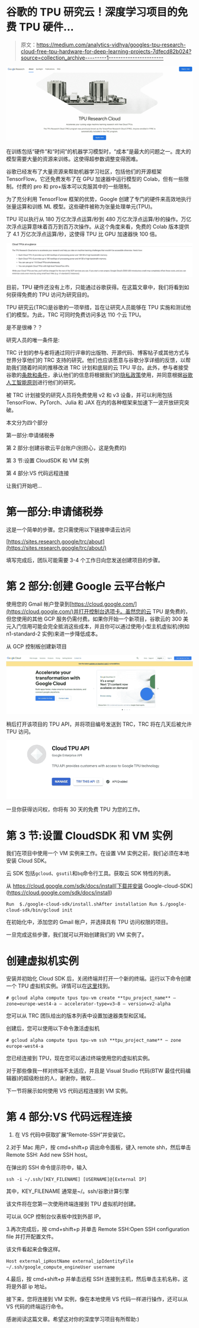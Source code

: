 # 谷歌的 TPU 研究云！深度学习项目的免费 TPU 硬件…

> 原文：<https://medium.com/analytics-vidhya/googles-tpu-research-cloud-free-tpu-hardware-for-deep-learning-projects-7dfecd82b024?source=collection_archive---------1----------------------->

![](img/9ca7771ad2310c5083f74385d085b55e.png)

在训练包括“硬件”和“时间”的机器学习模型时，“成本”是最大的问题之一。庞大的模型需要大量的资源来训练。这使得超参数调整变得困难。

谷歌已经发布了大量资源来帮助机器学习社区，包括他们的开源框架 TensorFlow。它还免费发布了在 GPU 加速器中运行模型的 Colab，但有一些限制。付费的 pro 和 pro+版本可以克服其中的一些限制。

为了充分利用 TensorFlow 框架的优势，Google 创建了专门的硬件来高效地执行张量运算和训练 ML 模型。这些硬件被称为张量处理单元(TPU)。

TPU 可以执行从 180 万亿次浮点运算/秒到 480 万亿次浮点运算/秒的操作。万亿次浮点运算意味着百万到百万次操作。从这个角度来看，免费的 Colab 版本提供了 4.1 万亿次浮点运算/秒，这使得 TPU 比 GPU 加速器快 100 倍。

![](img/91e2fe29f5402608a1fef2edde52b373.png)

目前，TPU 硬件还没有上市，只能通过谷歌获得。在这篇文章中，我们将看到如何获得免费的 TPU 访问为研究目的。

TPU 研究云(TRC)是谷歌的一项举措，旨在让研究人员能够在 TPU 实施和测试他们的模型。为此，TRC 可同时免费访问多达 110 个云 TPU。

是不是很棒？？

研究人员的唯一条件是:

TRC 计划的参与者将通过同行评审的出版物、开源代码、博客帖子或其他方式与世界分享他们的 TRC 支持的研究。他们也应该愿意与谷歌分享详细的反馈，以帮助我们随着时间的推移改进 TRC 计划和底层的云 TPU 平台。此外，参与者接受谷歌的[条款和条件](https://policies.google.com/terms)，承认他们的信息将根据我们的[隐私政策](https://policies.google.com/privacy)使用，并同意根据[谷歌人工智能原则](https://ai.google/principles)进行他们的研究。

被 TRC 计划接受的研究人员将免费使用 v2 和 v3 设备，并可以利用包括 TensorFlow、PyTorch、Julia 和 JAX 在内的各种框架来加速下一波开放研究突破。

本文分为四个部分

第一部分:申请储税券

第 2 部分:创建谷歌云平台账户(别担心，这是免费的)

第 3 节:设置 CloudSDK 和 VM 实例

第 4 部分:VS 代码远程连接

让我们开始吧…

# 第一部分:申请储税券

这是一个简单的步骤。您只需使用以下链接申请云访问

[https://sites.research.google/trc/about](https://sites.research.google/trc/about/)

填写完成后，团队可能需要 3-4 个工作日向您发送创建项目的步骤。

# 第 2 部分:创建 Google 云平台帐户

使用您的 Gmail 帐户登录到[https://cloud.google.com/](https://cloud.google.com/)并打开控制台选项卡。虽然您的云 TPU 是免费的，但您使用的其他 GCP 服务仍需付费。如果你开始一个新项目，谷歌云的 300 美元入门信用可能会完全抵消这些成本，并且你可以通过使用小型主机虚拟机(例如 n1-standard-2 实例)来进一步降低成本。

从 GCP 控制板创建新项目

![](img/d8cbe7c5f370ed1effd6053e9fd19886.png)

稍后打开该项目的 TPU API，并将项目编号发送到 TRC，TRC 将在几天后被允许 TPU 访问。

![](img/6f13b1dddc4fb4c599d9b2b49c7c9547.png)

一旦你获得访问权，你将有 30 天的免费 TPU 为您的工作。

# 第 3 节:设置 CloudSDK 和 VM 实例

我们在项目中使用一个 VM 实例来工作。在设置 VM 实例之前，我们必须在本地安装 Cloud SDK。

云 SDK 包括`gcloud`、`gsutil`和`bq`命令行工具。获取云 SDK 特性的列表。

从 https://cloud.google.com/sdk/docs/install[下载并安装 Google-cloud-SDK](https://cloud.google.com/sdk/docs/install)

```
Run  $./google-cloud-sdk/install.shAfter installation Run $./google-cloud-sdk/bin/gcloud init
```

在初始化中，添加您的 Gmail 帐户，并选择具有 TPU 访问权限的项目。

一旦完成这些步骤，我们就可以开始创建我们的 VM 实例了。

# 创建虚拟机实例

安装并初始化 Cloud SDK 后，关闭终端并打开一个新的终端。运行以下命令创建一个 TPU 虚拟机实例。详情可以在[这里](https://cloud.google.com/sdk/gcloud/reference/alpha/compute/tpus/tpu-vm/create)找到。

```
# gcloud alpha compute tpus tpu-vm create **tpu_project_name** — zone=europe-west4-a — accelerator-type=v3–8 — version=v2-alpha
```

您可以从 TRC 团队给出的版本列表中设置加速器类型和区域。

创建后，您可以使用以下命令激活虚拟机

```
# gcloud alpha compute tpus tpu-vm ssh **tpu_project_name** — zone europe-west4-a
```

您已经连接到 TPU，现在您可以通过终端使用您的虚拟机实例。

对于那些像我一样对终端不太适应，并且是 Visual Studio 代码(BTW 最佳代码编辑器)的超级粉丝的人，谢谢你，微软…

下一节将展示如何使用 VS 代码远程连接到 VM 实例。

# 第 4 部分:VS 代码远程连接

1.  在 VS 代码中获取扩展“Remote-SSH”并安装它。

2.对于 Mac 用户，按 cmd+shift+p 调出命令面板，键入 remote shh，然后单击 Remote SSH: Add new SSH host。

在弹出的 SSH 命令提示符中，输入

```
ssh -i ~/.ssh/[KEY_FILENAME] [USERNAME]@[External IP]
```

其中，KEY_FILENAME 通常是~/。ssh/谷歌计算引擎

该文件将在您第一次使用终端连接到 TPU 虚拟机时创建。

可以从 GCP 控制台仪表板中找到外部 IP。

3.再次完成后，按 cmd+shift+p 并单击 Remote SSH:Open SSH configuration file 并打开配置文件。

该文件看起来会像这样。

```
Host external_ipHostName external_ipIdentityFile ~/.ssh/google_compute_engineUser username
```

4.最后，按 cmd+shift+p 并单击远程 SSH 连接到主机，然后单击主机名称，这将是外部 ip 地址。

接下来，您将连接到 VM 实例，像在本地使用 VS 代码一样进行操作，还可以从 VS 代码的终端运行命令。

感谢阅读这篇文章。希望这对你的深度学习项目有所帮助:)